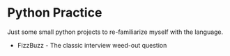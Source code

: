 # Python Practice
Just some small python projects to re-familiarize myself with the language.

* FizzBuzz - The classic interview weed-out question
